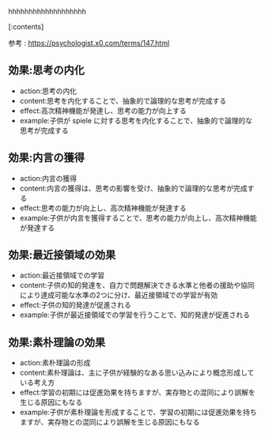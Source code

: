 

hhhhhhhhhhhhhhhhhhh
    
[:contents]

参考 : https://psychologist.x0.com/terms/147.html

## 効果:思考の内化
- action:思考の内化
- content:思考を内化することで、抽象的で論理的な思考が完成する
- effect:高次精神機能が発達し、思考の能力が向上する
- example:子供が spiele に対する思考を内化することで、抽象的で論理的な思考が完成する

## 効果:内言の獲得
- action:内言の獲得
- content:内言の獲得は、思考の影響を受け、抽象的で論理的な思考が完成する
- effect:思考の能力が向上し、高次精神機能が発達する
- example:子供が内言を獲得することで、思考の能力が向上し、高次精神機能が発達する

## 効果:最近接領域の効果
- action:最近接領域での学習
- content:子供の知的発達を、自力で問題解決できる水準と他者の援助や協同により達成可能な水準の2つに分け、最近接領域での学習が有効
- effect:子供の知的発達が促進される
- example:子供が最近接領域での学習を行うことで、知的発達が促進される

## 効果:素朴理論の効果
- action:素朴理論の形成
- content:素朴理論は、主に子供が経験的なある思い込みにより概念形成している考え方
- effect:学習の初期には促進効果を持ちますが、実存物との混同により誤解を生じる原因にもなる
- example:子供が素朴理論を形成することで、学習の初期には促進効果を持ちますが、実存物との混同により誤解を生じる原因にもなる

    